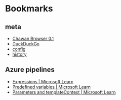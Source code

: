 <title>
Bookmarks
</title>
<style>
a.heading { display: none }
</style>

# Bookmarks

## meta

* [Chawan Browser 0.1](about:chawan)
* [DuckDuckGo](https://html.duckduckgo.com/html)
* [config](file:///home/rosin/.config/chawan/config.toml)
* [history](file:///home/rosin/.config/chawan/history.uri)

## Azure pipelines

* [Expressions | Microsoft Learn](https://learn.microsoft.com/en-us/azure/devops/pipelines/process/expressions?view=azure-devops#functions)
* [Predefined variables | Microsoft Learn](https://learn.microsoft.com/en-us/azure/devops/pipelines/build/variables?view=azure-devops)
* [Parameters and templateContext | Microsoft Learn](https://learn.microsoft.com/en-us/azure/devops/pipelines/process/template-parameters?view=azure-devops)

